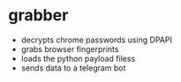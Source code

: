 # grabber

- decrypts chrome passwords using DPAPI
- grabs browser fingerprints
- loads the python payload filess
- sends data to a telegram bot
